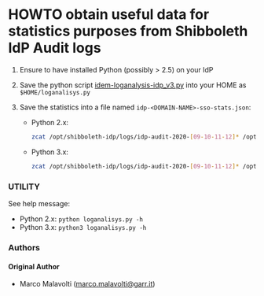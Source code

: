 # HOWTO obtain useful data for statistics purposes from Shibboleth IdP Audit logs

1. Ensure to have installed Python (possibly > 2.5) on your IdP

2. Save the python script [idem-loganalysis-idp_v3.py](./idem-loganalysis-idp_v3.py) into your HOME as `$HOME/loganalisys.py`

3. Save the statistics into a file named `idp-<DOMAIN-NAME>-sso-stats.json`:
   * Python 2.x: 
     ```bash
     zcat /opt/shibboleth-idp/logs/idp-audit-2020-[09-10-11-12]* /opt/shibboleth-idp/logs/idp-audit-2021-01-* | python $HOME/loganalisys.py -j - > idp-$(dnsdomainname)-sso-stats.json
     ```
   * Python 3.x:
     ```bash
     zcat /opt/shibboleth-idp/logs/idp-audit-2020-[09-10-11-12]* /opt/shibboleth-idp/logs/idp-audit-2021-01-* | python3 $HOME/loganalisys.py -j - > idp-$(dnsdomainname)-sso-stats.json
     ```
   
### UTILITY

See help message:

* Python 2.x: `python loganalisys.py -h`
* Python 3.x: `python3 loganalisys.py -h`

### Authors

#### Original Author

 * Marco Malavolti (marco.malavolti@garr.it)
